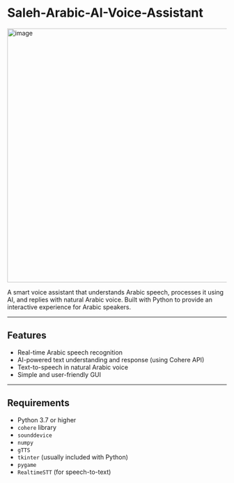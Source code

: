 # Saleh-Arabic-AI-Voice-Assistant

<img width="702" height="582" alt="image" src="https://github.com/user-attachments/assets/88fcc608-aeba-4559-b155-420c7af59006" />

A smart voice assistant that understands Arabic speech, processes it using AI, and replies with natural Arabic voice. Built with Python to provide an interactive experience for Arabic speakers.

---

## Features

- Real-time Arabic speech recognition
- AI-powered text understanding and response (using Cohere API)
- Text-to-speech in natural Arabic voice
- Simple and user-friendly GUI

---

## Requirements

- Python 3.7 or higher
- `cohere` library
- `sounddevice`
- `numpy`
- `gTTS`
- `tkinter` (usually included with Python)
- `pygame`
- `RealtimeSTT` (for speech-to-text)
